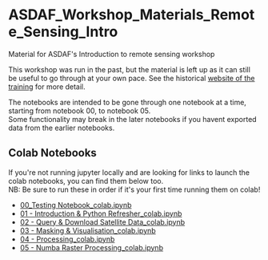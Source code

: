 # ASDAF_Workshop_Materials_Remote_Sensing_Intro
Material for ASDAF's Introduction to remote sensing workshop  

This workshop was run in the past, but the material is left up as it can still be useful to go through at your own pace.
See the historical [website of the training](https://australiansdaf.github.io/2024-06-Remote-Sensing-Workshop/) for more detail.  

The notebooks are intended to be gone through one notebook at a time, starting from notebook 00, to notebook 05.   
Some functionality may break in the later notebooks if you havent exported data from the earlier notebooks.

## Colab Notebooks

If you're not running jupyter locally and are looking for links to launch the colab notebooks, you can find them below too.  
NB: Be sure to run these in order if it's your first time running them on colab!
- <a href="https://colab.research.google.com/github/AustralianSDAF/ASDAF_Workshop_Materials_Remote_Sensing_Intro/blob/post-workshop-updates/notebooks_colab/00_Testing Notebook_colab.ipynb">00_Testing Notebook_colab.ipynb </a>
- <a href="https://colab.research.google.com/github/AustralianSDAF/ASDAF_Workshop_Materials_Remote_Sensing_Intro/blob/post-workshop-updates/notebooks_colab/01 - Introduction %26 Python Refresher_colab.ipynb">01 - Introduction & Python Refresher_colab.ipynb</a>
- <a href="https://colab.research.google.com/github/AustralianSDAF/ASDAF_Workshop_Materials_Remote_Sensing_Intro/blob/post-workshop-updates/notebooks_colab/02 - Query %26 Download Satellite Data_colab.ipynb">02 - Query & Download Satellite Data_colab.ipynb</a>
- <a href="https://colab.research.google.com/github/AustralianSDAF/ASDAF_Workshop_Materials_Remote_Sensing_Intro/blob/post-workshop-updates/notebooks_colab/03 - Masking %26 Visualisation_colab.ipynb">03 - Masking & Visualisation_colab.ipynb</a>
- <a href="https://colab.research.google.com/github/AustralianSDAF/ASDAF_Workshop_Materials_Remote_Sensing_Intro/blob/post-workshop-updates/notebooks_colab/04 - Processing_colab.ipynb">04 - Processing_colab.ipynb</a>
- <a href="https://colab.research.google.com/github/AustralianSDAF/ASDAF_Workshop_Materials_Remote_Sensing_Intro/blob/post-workshop-updates/notebooks_colab/05 - Numba Raster Processing_colab.ipynb"> 05 - Numba Raster Processing_colab.ipynb</a>
